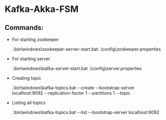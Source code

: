 # Kafka-Akka-FSM

## Commands:


- For starting zookeeper

  .\bin\windows\zookeeper-server-start.bat .\config\zookeeper.properties
  
- For starting server

  .\bin\windows\kafka-server-start.bat .\config\server.properties
  
- Creating topic

  .\bin\windows\kafka-topics.bat --create --bootstrap-server localhost:9092 --replication-factor 1 --partitions 1 --topic <topic-name>
  
- Listing all topics

  .\bin\windows\kafka-topics.bat --list --bootstrap-server localhost:9092
